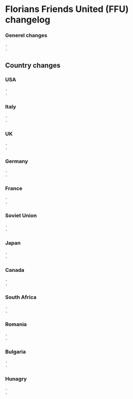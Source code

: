 # Florians Friends United (FFU) changelog

### Generel changes
```
-
- 
```
## Country changes

### USA
```
-
-
```
### Italy
```
-
-
```
### UK
```
-
-
```
### Germany
```
-
-
```
### France
```
-
-
```
### Soviet Union
```
-
-
```
### Japan
```
-
-
```
### Canada
```
-
-
```
### South Africa
```
-
-
```
### Romania
```
-
-
```
### Bulgaria
```
-
-
```
### Hunagry
```
-
-
```

